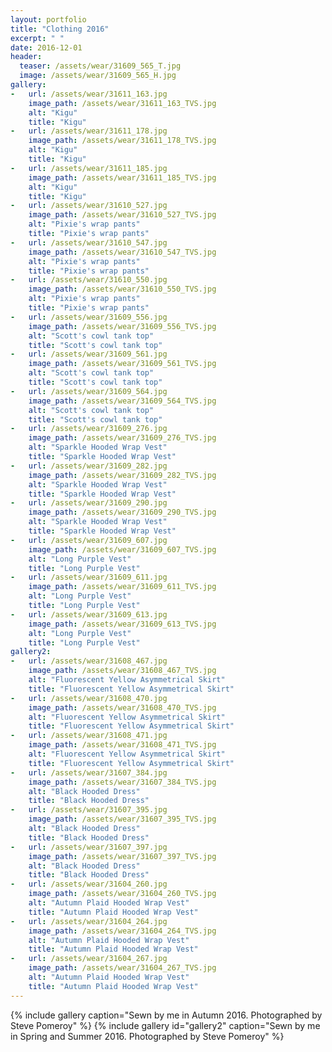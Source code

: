 ```yaml
---
layout: portfolio
title: "Clothing 2016"
excerpt: " "
date: 2016-12-01
header:
  teaser: /assets/wear/31609_565_T.jpg
  image: /assets/wear/31609_565_H.jpg
gallery:
-   url: /assets/wear/31611_163.jpg
    image_path: /assets/wear/31611_163_TVS.jpg
    alt: "Kigu"
    title: "Kigu"
-   url: /assets/wear/31611_178.jpg
    image_path: /assets/wear/31611_178_TVS.jpg
    alt: "Kigu"
    title: "Kigu"
-   url: /assets/wear/31611_185.jpg
    image_path: /assets/wear/31611_185_TVS.jpg
    alt: "Kigu"
    title: "Kigu"
-   url: /assets/wear/31610_527.jpg
    image_path: /assets/wear/31610_527_TVS.jpg
    alt: "Pixie's wrap pants"
    title: "Pixie's wrap pants"
-   url: /assets/wear/31610_547.jpg
    image_path: /assets/wear/31610_547_TVS.jpg
    alt: "Pixie's wrap pants"
    title: "Pixie's wrap pants"
-   url: /assets/wear/31610_550.jpg
    image_path: /assets/wear/31610_550_TVS.jpg
    alt: "Pixie's wrap pants"
    title: "Pixie's wrap pants"
-   url: /assets/wear/31609_556.jpg
    image_path: /assets/wear/31609_556_TVS.jpg
    alt: "Scott's cowl tank top"
    title: "Scott's cowl tank top"
-   url: /assets/wear/31609_561.jpg
    image_path: /assets/wear/31609_561_TVS.jpg
    alt: "Scott's cowl tank top"
    title: "Scott's cowl tank top"
-   url: /assets/wear/31609_564.jpg
    image_path: /assets/wear/31609_564_TVS.jpg
    alt: "Scott's cowl tank top"
    title: "Scott's cowl tank top"
-   url: /assets/wear/31609_276.jpg
    image_path: /assets/wear/31609_276_TVS.jpg
    alt: "Sparkle Hooded Wrap Vest"
    title: "Sparkle Hooded Wrap Vest"
-   url: /assets/wear/31609_282.jpg
    image_path: /assets/wear/31609_282_TVS.jpg
    alt: "Sparkle Hooded Wrap Vest"
    title: "Sparkle Hooded Wrap Vest"
-   url: /assets/wear/31609_290.jpg
    image_path: /assets/wear/31609_290_TVS.jpg
    alt: "Sparkle Hooded Wrap Vest"
    title: "Sparkle Hooded Wrap Vest"
-   url: /assets/wear/31609_607.jpg
    image_path: /assets/wear/31609_607_TVS.jpg
    alt: "Long Purple Vest"
    title: "Long Purple Vest"
-   url: /assets/wear/31609_611.jpg
    image_path: /assets/wear/31609_611_TVS.jpg
    alt: "Long Purple Vest"
    title: "Long Purple Vest"
-   url: /assets/wear/31609_613.jpg
    image_path: /assets/wear/31609_613_TVS.jpg
    alt: "Long Purple Vest"
    title: "Long Purple Vest"
gallery2:
-   url: /assets/wear/31608_467.jpg
    image_path: /assets/wear/31608_467_TVS.jpg
    alt: "Fluorescent Yellow Asymmetrical Skirt"
    title: "Fluorescent Yellow Asymmetrical Skirt"
-   url: /assets/wear/31608_470.jpg
    image_path: /assets/wear/31608_470_TVS.jpg
    alt: "Fluorescent Yellow Asymmetrical Skirt"
    title: "Fluorescent Yellow Asymmetrical Skirt"
-   url: /assets/wear/31608_471.jpg
    image_path: /assets/wear/31608_471_TVS.jpg
    alt: "Fluorescent Yellow Asymmetrical Skirt"
    title: "Fluorescent Yellow Asymmetrical Skirt"
-   url: /assets/wear/31607_384.jpg
    image_path: /assets/wear/31607_384_TVS.jpg
    alt: "Black Hooded Dress"
    title: "Black Hooded Dress"
-   url: /assets/wear/31607_395.jpg
    image_path: /assets/wear/31607_395_TVS.jpg
    alt: "Black Hooded Dress"
    title: "Black Hooded Dress"
-   url: /assets/wear/31607_397.jpg
    image_path: /assets/wear/31607_397_TVS.jpg
    alt: "Black Hooded Dress"
    title: "Black Hooded Dress"
-   url: /assets/wear/31604_260.jpg
    image_path: /assets/wear/31604_260_TVS.jpg
    alt: "Autumn Plaid Hooded Wrap Vest"
    title: "Autumn Plaid Hooded Wrap Vest"
-   url: /assets/wear/31604_264.jpg
    image_path: /assets/wear/31604_264_TVS.jpg
    alt: "Autumn Plaid Hooded Wrap Vest"
    title: "Autumn Plaid Hooded Wrap Vest"
-   url: /assets/wear/31604_267.jpg
    image_path: /assets/wear/31604_267_TVS.jpg
    alt: "Autumn Plaid Hooded Wrap Vest"
    title: "Autumn Plaid Hooded Wrap Vest"
---
```


{% include gallery caption="Sewn by me in Autumn 2016. Photographed by Steve Pomeroy" %}
{% include gallery id="gallery2" caption="Sewn by me in Spring and Summer 2016. Photographed by Steve Pomeroy" %}
